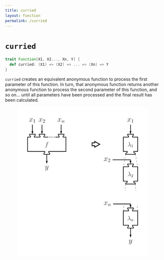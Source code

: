 ```yaml
---
title: curried
layout: function
permalink: /curried
---
```


# `curried`

~~~ scala
trait Function[X1, X2..., Xn, Y] {
  def curried: (X1) => (X2) => ... => (Xn) => Y
}
~~~

`curried` creates an equivalent anonymous function to process the first parameter of this function. In turn, that anonymous function returns another anonymous function to process the second parameter of this function, and so on... until all parameters have been processed and the final result has been calculated.

<figure class="diagram">
  <img src="images/curried.svg" alt="curried function">
  <!-- <figcaption class="diagram-desc"></figcaption> -->
</figure>
